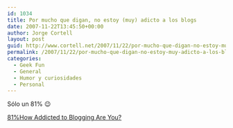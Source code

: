 ```yaml
---
id: 1034
title: Por mucho que digan, no estoy (muy) adicto a los blogs
date: 2007-11-22T13:45:50+00:00
author: Jorge Cortell
layout: post
guid: http://www.cortell.net/2007/11/22/por-mucho-que-digan-no-estoy-muy-adicto-a-los-blogs/
permalink: /2007/11/22/por-mucho-que-digan-no-estoy-muy-adicto-a-los-blogs/
categories:
  - Geek Fun
  - General
  - Humor y curiosidades
  - Personal
---
```

Sólo un 81% 😉

[81%<span>How Addicted to Blogging Are You?</span>](http://www.justsayhi.com/bb/blog_addiction)